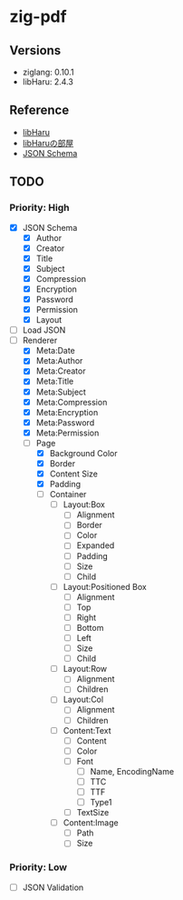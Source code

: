 # zig-pdf

## Versions

* ziglang: 0.10.1
* libHaru: 2.4.3

## Reference

* [libHaru](http://libharu.org/)
* [libHaruの部屋](http://www.t-net.ne.jp/~cyfis/libharu/)  
* [JSON Schema](https://json-schema.org/understanding-json-schema/)

## TODO

### Priority: High

- [x] JSON Schema
  - [x] Author
  - [x] Creator
  - [x] Title
  - [x] Subject
  - [x] Compression
  - [x] Encryption
  - [x] Password
  - [x] Permission
  - [x] Layout
- [ ] Load JSON
- [ ] Renderer
  - [x] Meta:Date
  - [x] Meta:Author
  - [x] Meta:Creator
  - [x] Meta:Title
  - [x] Meta:Subject
  - [x] Meta:Compression
  - [x] Meta:Encryption
  - [x] Meta:Password
  - [x] Meta:Permission
  - [ ] Page
    - [x] Background Color
    - [x] Border
    - [x] Content Size
    - [x] Padding
    - [ ] Container
      - [ ] Layout:Box
        - [ ] Alignment
        - [ ] Border
        - [ ] Color
        - [ ] Expanded
        - [ ] Padding
        - [ ] Size
        - [ ] Child
      - [ ] Layout:Positioned Box
        - [ ] Alignment
        - [ ] Top
        - [ ] Right
        - [ ] Bottom
        - [ ] Left
        - [ ] Size
        - [ ] Child
      - [ ] Layout:Row
        - [ ] Alignment
        - [ ] Children
      - [ ] Layout:Col
        - [ ] Alignment
        - [ ] Children
      - [ ] Content:Text
        - [ ] Content
        - [ ] Color
        - [ ] Font
          - [ ] Name, EncodingName
          - [ ] TTC
          - [ ] TTF
          - [ ] Type1
        - [ ] TextSize
      - [ ] Content:Image
        - [ ] Path
        - [ ] Size

### Priority: Low

- [ ] JSON Validation
